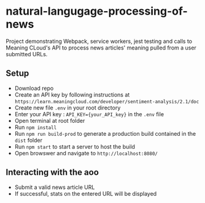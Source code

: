 # natural-langugage-processing-of-news

Project demonstrating Webpack, service workers, jest testing and calls to Meaning CLoud's API to process news articles' meaning pulled from a user submitted URLs.

## Setup

- Download repo
- Create an API key by following instructions at `https://learn.meaningcloud.com/developer/sentiment-analysis/2.1/doc`
- Create new file `.env` in your root directory
- Enter your API key : `API_KEY={your_API_key}` in the `.env` file
- Open terminal at root folder
- Run `npm install`
- Run `npm run build-prod` to generate a production build contained in the `dist` folder
- Run `npm start` to start a server to host the build
- Open browswer and navigate to `http://localhost:8080/`


## Interacting with the aoo

- Submit a valid news article URL
- If successful, stats on the entered URL will be displayed